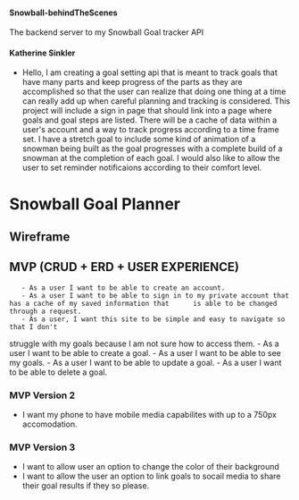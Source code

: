 #### Snowball-behindTheScenes
The backend server to my Snowball Goal tracker API

#### Katherine Sinkler
* Hello, I am creating a goal setting api that is meant to track goals that have many parts and keep progress of the parts as they are accomplished so that the user can realize that doing one thing at a time can really add up when careful planning and tracking is considered.  This project will include a sign in page that should link into a page where goals and goal steps are listed. There will be a cache of data within a user's account and a way to track progress according to a time frame set. I have a stretch goal to include some kind of animation of a snowman being built as the goal progresses with a complete build of a snowman at the completion of each goal. 
I would also like to allow the user to set reminder notificaions according to their comfort level.

# Snowball Goal Planner

## Wireframe


## MVP (CRUD + ERD + USER EXPERIENCE)
       - As a user I want to be able to create an account.
       - As a user I want to be able to sign in to my private account that has a cache of my saved information that      is able to be changed through a request.
       - As a user, I want this site to be simple and easy to navigate so that I don't
struggle with my goals because I am not sure how to access them.
       - As a user I want to be able to create a goal.
       - As a user I want to be able to see my goals.
       - As a user I want to be able to update a goal.
       - As a user I want to be able to delete a goal.



### MVP Version 2
* I want my phone to have mobile media capabilites with up to a 750px accomodation.

### MVP Version 3
* I want to allow user an option to change the color of their background
* I want to allow the user an option to link goals to socail media to share their goal results if they so please.
